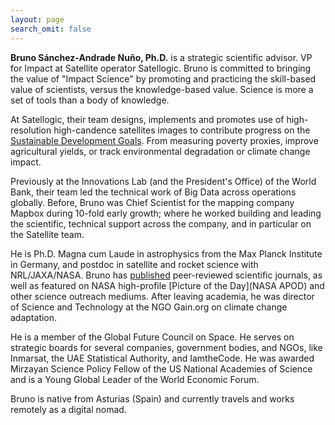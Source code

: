 ```yaml
---
layout: page
search_omit: false
---
```



**Bruno Sánchez-Andrade Nuño, Ph.D.** is a strategic scientific advisor. VP for Impact at Satellite operator Satellogic. Bruno is committed to bringing the value of "Impact Science" by promoting and practicing the skill-based value of scientists, versus the knowledge-based value. Science is more a set of tools than a body of knowledge.

At Satellogic, their team designs, implements and promotes use of high-resolution high-candence satellites images to contribute progress on the [Sustainable Development Goals](https://en.wikipedia.org/wiki/Sustainable_Development_Goals). From measuring poverty proxies, improve agricultural yields, or track environmental degradation or climate change impact.

Previously at the Innovations Lab (and the President's Office) of the World Bank, their team led the technical work of Big Data across operations globally. Before, Bruno was Chief Scientist for the mapping company Mapbox during 10-fold early growth; where he worked building and leading the scientific, technical support across the company, and in particular on the Satellite team.

He is Ph.D. Magna cum Laude in astrophysics from the Max Planck Institute in Germany, and postdoc in satellite and rocket science with NRL/JAXA/NASA. Bruno has [published](http://adsabs.harvard.edu/cgi-bin/nph-abs_connect?return_req=no_params&author=S%C3%A1nchez-Andrade%20Nu%C3%B1o,%20B.&db_key=AST) peer-reviewed scientific journals, as well as featured on NASA high-profile [Picture of the Day](NASA APOD) and other science outreach mediums. After leaving academia, he was director of Science and Technology at the NGO Gain.org on climate change adaptation.

He is a member of the Global Future Council on Space. He serves on strategic boards for several companies, government bodies, and NGOs, like Inmarsat, the UAE Statistical Authority, and IamtheCode. He was awarded Mirzayan Science Policy Fellow of the US National Academies of Science and is a Young Global Leader of the World Economic Forum.

Bruno is native from Asturias (Spain) and currently travels and works remotely as a digital nomad.
